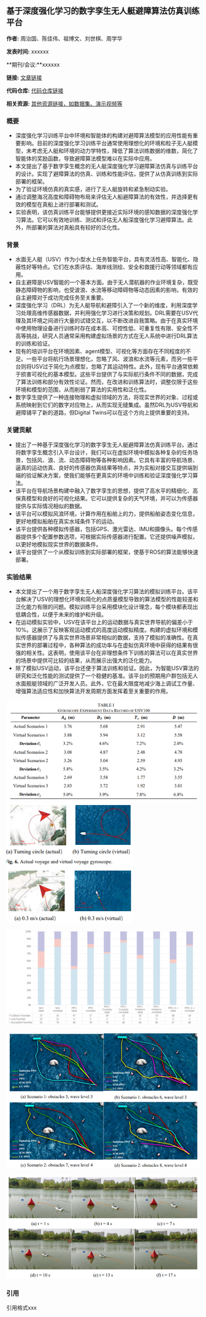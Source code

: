 ## 基于深度强化学习的数字孪生无人艇避障算法仿真训练平台

**作者:** 周治国、陈佳伟、祖博文、刘世棋、周学华

**发表时间:** xxxxxx

**期刊/会议:**xxxxxx

**链接:** [文章链接]()

**代码仓库:** [代码仓库链接]()

**相关资源:** [其他资源链接，如数据集、演示视频等]()

### 概要

- 深度强化学习训练平台中环境和智能体的构建对避障算法模型的应用性能有重要影响。目前的深度强化学习训练平台通常使用理想化的环境和粒子无人艇模型，未考虑无人艇和环境的动力学特性，降低了算法训练数据的维数，简化了智能体的奖励函数，导致避障算法模型难以在实际中应用。
- 本文提出了基于数字孪生概念的无人艇深度强化学习避障算法仿真与训练平台的设计。实现了避障算法的仿真、训练和性能评估，提供了从仿真训练到实际部署的框架。
- 为了验证环境仿真的真实感，进行了无人艇旋转和紧急制动实验。
- 通过调整海况高度和障碍物布局来评估无人船避障算法的有效性，并选择更有效的模型在真船上进行部署和测试。
- 实验表明，该仿真训练平台能够提供更接近实际环境的感知数据的深度强化学习算法。它可以有效地训练、测试和评估无人船深度强化学习避障算法。此外，所部署的算法对真船具有较好的泛化性。

### 背景

-  水面无人艇（USV）作为小型水上任务智能平台，具有灵活性高、智能化、隐蔽性好等特点。它们在水质评估、海岸线测绘、安全和救援行动等领域都有应用。
-  自主避障是USV智能的一个基本方面。由于无人潜航器的作业环境复杂，既受静态障碍物的影响，也受波浪、水流等移动障碍物等动态因素的影响，有效的自主避障对于成功完成任务至关重要。
-  深度强化学习（DRL）为无人艇导航和避障引入了一个新的维度，利用深度学习处理高维传感器数据，并利用强化学习进行决策和规划。DRL需要在USV代理及其环境之间进行大量的试错交互，以不断改进自我策略。由于在真实环境中使用物理设备进行训练时存在成本高、可控性低、可重复性有限、安全性不高等挑战，研究人员通常采用构建虚拟场景的方式在无人系统中进行DRL算法的训练和验证。
-  现有的培训平台在环境因素、agent模型、可视化等方面存在不同程度的不足。一些平台将航行场景理想化，忽略了风、波浪和水流等元素，而另一些平台则将USV过于简化为点模型，忽略了其运动特性。此外，现有平台通常依赖于损害可视化的基本模型。这些平台提供了与实际航行条件不同的数据，完成了算法训练和部分有效性论证。然而，在改进和训练算法时，调整仅限于这些环境和模型的范围，从而削弱了算法的实用性和泛化性。
-  数字孪生提供了一种连接物理和虚拟领域的方法，将现实世界的对象、过程或系统映射到它们的数字对应物上，从而实现无缝集成。虽然DRL为USV导航和避障铺平了新的道路，但Digital Twins可以在这个方向上提供重要的支持。


### 关键贡献

- 提出了一种基于深度强化学习的数字孪生无人艇避障算法仿真训练平台。通过将数字孪生概念引入平台设计，我们可以在虚拟环境中模拟各种复杂的任务场景，包括风、浪、流、动态障碍物等各种影响因素。它具有丰富的导航场景、逼真的运动仿真、良好的传感器仿真结果等特点，并为实船对接交互提供端到端的验证解决方案，使我们能够在更真实的环境中训练和验证深度强化学习算法。
- 该平台在导航场景构建中融入了数字孪生的思想，提供了高水平的精细化、高保真模型和良好的可视化结果。它可以提供复杂的天气环境，并可以为传感器提供与实际情况相似的数据。
- 该平台可以模拟风浪环境，计算作用在船舶上的力，提供船舶姿态变化信息，更好地模拟船舶在真实水域条件下的运动。
- 该平台提供各种模拟传感器，包括GPS、激光雷达、IMU和摄像头。每个传感器提供多个配置参数选项，可根据实际传感器进行配置。它还提供噪声模拟，以更好地模拟现实世界的数据条件。
- 该平台提供了一个从模拟训练到实际部署的框架，使基于ROS的算法能够快速部署。

### 实验结果

- 本文提出了一个用于数字孪生无人船深度强化学习算法的模拟训练平台。该平台解决了USV的理想化环境和简化的点质量模型导致的算法模型的性能较差和泛化能力有限的问题。模拟训练平台采用模块化设计理念，每个模块都表现出低耦合性，以便于未来的维护和升级。
- 在运动模拟实验中，USV在该平台上的运动数据与真实世界导航的偏差小于10%。这展示了反映客观运动模式的高度运动模拟精度。构建的虚拟环境和模拟传感器提供了与真实世界场景非常相似的数据，支持了模拟的准确性。在真实世界的部署过程中，各种算法的成功率与在虚拟仿真环境中获得的结果有很强的相关性。这表明，使用该平台在非理想条件下训练的算法可以在真实世界的场景中提供可比较的结果，从而展示出强大的泛化能力。
- 除了模拟USV运动，该平台还便于算法训练和验证。因此，为智能USV算法的研究和泛化性能的测试提供了一个稳健的基准。该平台的预期用户群包括无人水面舰艇领域的广泛开发人员。此外，它在最大限度地减少海上调试工作量、增强算法适应性和加快算法开发周期方面发挥着至关重要的作用。

![](/Papers/imagepaper/2_1.PNG)
![](/Papers/imagepaper/2_2.PNG)

![](/Papers/imagepaper/2_3.PNG)

![](/Papers/imagepaper/2_4.PNG)

![](/Papers/imagepaper/2_5.PNG)

### 引用

引用格式xxx
